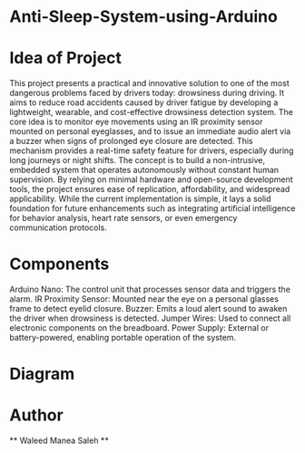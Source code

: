 # Anti-Sleep-System-using-Arduino

# Idea of Project
This project presents a practical and innovative solution to one of the most dangerous problems faced by drivers today: drowsiness during driving. 
It aims to reduce road accidents caused by driver fatigue by developing a lightweight, wearable, and cost-effective drowsiness detection system. 
The core idea is to monitor eye movements using an IR proximity sensor mounted on personal eyeglasses, and to issue an immediate audio alert via a buzzer when signs of prolonged eye closure are detected. 
This mechanism provides a real-time safety feature for drivers, especially during long journeys or night shifts.
The concept is to build a non-intrusive, embedded system that operates autonomously without constant human supervision. 
By relying on minimal hardware and open-source development tools, the project ensures ease of replication, affordability, and widespread applicability. 
While the current implementation is simple, it lays a solid foundation for future enhancements such as integrating artificial intelligence for behavior analysis, heart rate sensors, or even emergency communication protocols.

# Components
Arduino Nano: The control unit that processes sensor data and triggers the alarm.
IR Proximity Sensor: Mounted near the eye on a personal glasses frame to detect eyelid closure.
Buzzer: Emits a loud alert sound to awaken the driver when drowsiness is detected.
Jumper Wires: Used to connect all electronic components on the breadboard.
Power Supply: External or battery-powered, enabling portable operation of the system.

# Diagram


# Author
** Waleed Manea Saleh **

